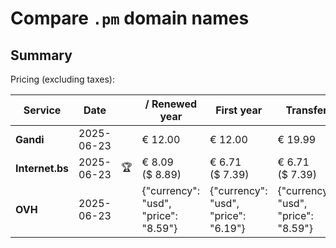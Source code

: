 # Compare `.pm` domain names

## Summary

Pricing (excluding taxes):

| Service | Date |  | / Renewed year | First year | Transfer | Restoration |
|--|--|--|--|--|--|--|
| **Gandi** | 2025-06-23 |  | € 12.00 | € 12.00 | € 19.99 | € 12.46 |
| **Internet.bs** | 2025-06-23 | 🏆 | € 8.09<br>($ 8.89) | € 6.71<br>($ 7.39) | € 6.71<br>($ 7.39) | € 15.95<br>($ 17.55) |
| **OVH** | 2025-06-23 |  | {"currency": "usd", "price": "8.59"} | {"currency": "usd", "price": "6.19"} | {"currency": "usd", "price": "8.59"} |  |
